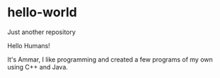 # hello-world
Just another repository

Hello Humans!

It's Ammar, I like programming and created a few programs of my own using C++ and Java.
